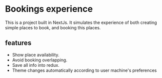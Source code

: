 # Bookings experience

This is a project built in NextJs. It simulates the experience of both creating simple places to book, and booking this places.

## features

- Show place availability.
- Avoid booking overlapping.
- Save all info into redux.
- Theme changes automatically according to user machine's preferences
